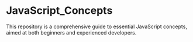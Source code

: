 # JavaScript_Concepts
This repository is a comprehensive guide to essential JavaScript concepts, aimed at both beginners and experienced developers. 
